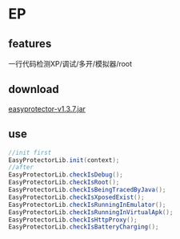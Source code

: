 # EP
## features
一行代码检测XP/调试/多开/模拟器/root
## download
[easyprotector-v1.3.7.jar](https://raw.githubusercontent.com/Aabbye1234/EasyProtector/master/easyprotector-v1.3.7.jar)
## use
``` java
//init first
EasyProtectorLib.init(context);
//after
EasyProtectorLib.checkIsDebug();
EasyProtectorLib.checkIsRoot();
EasyProtectorLib.checkIsBeingTracedByJava();
EasyProtectorLib.checkIsXposedExist();
EasyProtectorLib.checkIsRunningInEmulator();
EasyProtectorLib.checkIsRunningInVirtualApk();
EasyProtectorLib.checkIsHttpProxy();
EasyProtectorLib.checkIsBatteryCharging();
```
